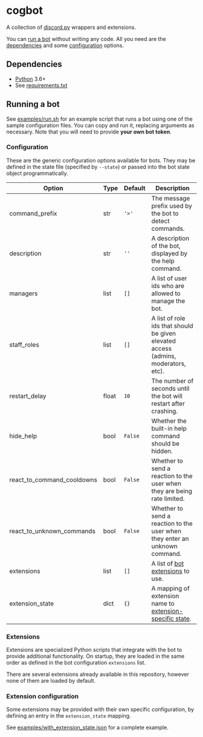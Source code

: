 # cogbot
A collection of [discord.py](https://github.com/Rapptz/discord.py) wrappers and extensions.

You can [run a bot](#running-a-bot) without writing any code. All you need are the [dependencies](#dependencies) and some [configuration](#configuration) options.

## Dependencies
* [Python](https://www.python.org/) 3.6+
* See [requirements.txt](./requirements.txt)

## Running a bot
See [examples/run.sh](./examples/run.sh) for an example script that runs a bot using one of the sample configuration files. You can copy and run it, replacing arguments as necessary. Note that you will need to provide **your own bot token**.

### Configuration
These are the generic configuration options available for bots. They may be defined in the state file (specified by `--state`) or passed into the bot state object programmatically.

| Option                        | Type  | Default   | Description
| ----------------------------- | ----- | --------- | -----------
| command_prefix                | str   | `'>'`     | The message prefix used by the bot to detect commands.
| description                   | str   | `''`      | A description of the bot, displayed by the help command.
| managers                      | list  | `[]`      | A list of user ids who are allowed to manage the bot.
| staff_roles                   | list  | `[]`      | A list of role ids that should be given elevated access (admins, moderators, etc).
| restart_delay                 | float | `10`      | The number of seconds until the bot will restart after crashing.
| hide_help                     | bool  | `False`   | Whether the built-in help command should be hidden.
| react_to_command_cooldowns    | bool  | `False`   | Whether to send a reaction to the user when they are being rate limited.
| react_to_unknown_commands     | bool  | `False`   | Whether to send a reaction to the user when they enter an unknown command.
| extensions                    | list  | `[]`      | A list of [bot extensions](#extensions) to use.
| extension_state               | dict  | `{}`      | A mapping of extension name to [extension-specific state](#extension-configuration).

### Extensions
Extensions are specialized Python scripts that integrate with the bot to provide additional functionality. On startup, they are loaded in the same order as defined in the bot configuration `extensions` list.

There are several extensions already available in this repository, however none of them are loaded by default.

### Extension configuration
Some extensions may be provided with their own specific configuration, by defining an entry in the `extension_state` mapping.

See [examples/with_extension_state.json](./examples/with_extension_state.json) for a complete example.

